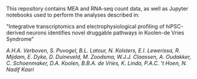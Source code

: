 This repository contains MEA and RNA-seq count data, as well as Jupyter notebooks used to perform the analyses described in:

"Integrative transcriptomics and electrophysiological profiling of hiPSC-derived neurons identifies novel druggable pathways in Koolen-de Vries Syndrome"

*A.H.A. Verboven, S. Puvogel, B.L. Latour, N. Kolsters, E.I. Lewerissa, R. Mijdam, E. Dyke, D. Duineveld, M. Zoodsma, W.J.J. Claassen, A. Oudakker, C. Schoenmaker, D.A. Koolen, B.B.A. de Vries, K. Linda, P.A.C. ’t Hoen, N. Nadif Kasri*
